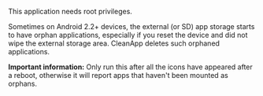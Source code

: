 This application needs root privileges.

Sometimes on Android 2.2+ devices, the external (or SD) app storage starts to have orphan applications, especially if you reset the device and did not wipe the external storage area.  CleanApp deletes such orphaned applications.

**Important information:** Only run this after all the icons have appeared after a reboot, otherwise it will report apps that haven't been mounted as orphans.